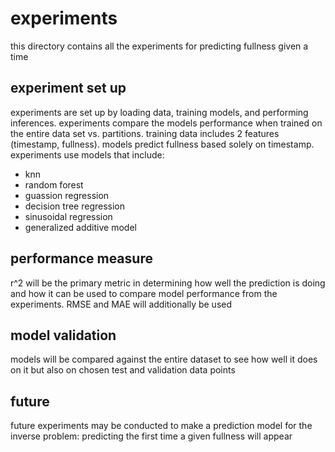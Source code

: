 # experiments
this directory contains all the experiments for predicting fullness given a time

## experiment set up
experiments are set up by loading data, training models, and performing inferences. experiments compare the models performance when trained on the entire data set vs. partitions. training data includes 2 features (timestamp, fullness). models predict fullness based solely on timestamp. experiments use models that include:
- knn
- random forest
- guassion regression
- decision tree regression
- sinusoidal regression
- generalized additive model

## performance measure
r^2 will be the primary metric in determining how well the prediction is doing and how it can be used to compare model performance from the experiments. RMSE and MAE will additionally be used

## model validation
models will be compared against the entire dataset to see how well it does on it but also on chosen test and validation data points

## future
future experiments may be conducted to make a prediction model for the inverse problem: predicting the first time a given fullness will appear